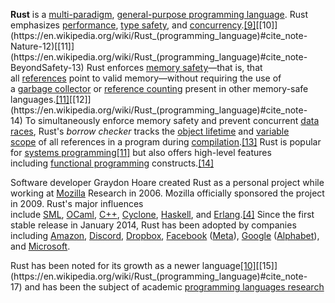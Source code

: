 **Rust** is a [multi-paradigm](https://en.wikipedia.org/wiki/Programming_paradigm "Programming paradigm"), [general-purpose programming language](https://en.wikipedia.org/wiki/General-purpose_programming_language "General-purpose programming language"). Rust emphasizes [performance](https://en.wikipedia.org/wiki/Computer_performance "Computer performance"), [type safety](https://en.wikipedia.org/wiki/Type_safety "Type safety"), and [concurrency](https://en.wikipedia.org/wiki/Concurrency_(computer_science) "Concurrency (computer science)").[[9]](https://en.wikipedia.org/wiki/Rust_(programming_language)#cite_note-11)[[10]](https://en.wikipedia.org/wiki/Rust_(programming_language)#cite_note-Nature-12)[[11]](https://en.wikipedia.org/wiki/Rust_(programming_language)#cite_note-BeyondSafety-13) Rust enforces [memory safety](https://en.wikipedia.org/wiki/Memory_safety "Memory safety")—that is, that all [references](https://en.wikipedia.org/wiki/Reference_(computer_science) "Reference (computer science)") point to valid memory—without requiring the use of a [garbage collector](https://en.wikipedia.org/wiki/Garbage_collection_(computer_science) "Garbage collection (computer science)") or [reference counting](https://en.wikipedia.org/wiki/Reference_counting "Reference counting") present in other memory-safe languages.[[11]](https://en.wikipedia.org/wiki/Rust_(programming_language)#cite_note-BeyondSafety-13)[[12]](https://en.wikipedia.org/wiki/Rust_(programming_language)#cite_note-14) To simultaneously enforce memory safety and prevent concurrent [data races](https://en.wikipedia.org/wiki/Race_condition "Race condition"), Rust's _borrow checker_ tracks the [object lifetime](https://en.wikipedia.org/wiki/Object_lifetime "Object lifetime") and [variable scope](https://en.wikipedia.org/wiki/Scope_(computer_science) "Scope (computer science)") of all references in a program during [compilation](https://en.wikipedia.org/wiki/Compilation_(computing) "Compilation (computing)").[[13]](https://en.wikipedia.org/wiki/Rust_(programming_language)#cite_note-15) Rust is popular for [systems programming](https://en.wikipedia.org/wiki/Systems_programming "Systems programming")[[11]](https://en.wikipedia.org/wiki/Rust_(programming_language)#cite_note-BeyondSafety-13) but also offers high-level features including [functional programming](https://en.wikipedia.org/wiki/Functional_programming "Functional programming") constructs.[[14]](https://en.wikipedia.org/wiki/Rust_(programming_language)#cite_note-16)

Software developer Graydon Hoare created Rust as a personal project while working at [Mozilla](https://en.wikipedia.org/wiki/Mozilla "Mozilla") Research in 2006. Mozilla officially sponsored the project in 2009. Rust's major influences include [SML](https://en.wikipedia.org/wiki/Standard_ML "Standard ML"), [OCaml](https://en.wikipedia.org/wiki/OCaml "OCaml"), [C++](https://en.wikipedia.org/wiki/C%2B%2B "C++"), [Cyclone](https://en.wikipedia.org/wiki/Cyclone_(programming_language) "Cyclone (programming language)"), [Haskell](https://en.wikipedia.org/wiki/Haskell "Haskell"), and [Erlang](https://en.wikipedia.org/wiki/Erlang_(programming_language) "Erlang (programming language)").[[4]](https://en.wikipedia.org/wiki/Rust_(programming_language)#cite_note-influences-6) Since the first stable release in January 2014, Rust has been adopted by companies including [Amazon](https://en.wikipedia.org/wiki/Amazon_(company) "Amazon (company)"), [Discord](https://en.wikipedia.org/wiki/Discord "Discord"), [Dropbox](https://en.wikipedia.org/wiki/Dropbox "Dropbox"), [Facebook](https://en.wikipedia.org/wiki/Facebook "Facebook") ([Meta](https://en.wikipedia.org/wiki/Meta_Platforms "Meta Platforms")), [Google](https://en.wikipedia.org/wiki/Google "Google") ([Alphabet](https://en.wikipedia.org/wiki/Alphabet_Inc. "Alphabet Inc.")), and [Microsoft](https://en.wikipedia.org/wiki/Microsoft "Microsoft").

Rust has been noted for its growth as a newer language[[10]](https://en.wikipedia.org/wiki/Rust_(programming_language)#cite_note-Nature-12)[[15]](https://en.wikipedia.org/wiki/Rust_(programming_language)#cite_note-17) and has been the subject of academic [programming languages research](https://en.wikipedia.org/wiki/Programming_language_theory "Programming language theory")